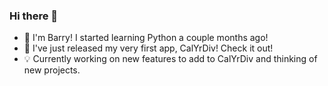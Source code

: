 ### Hi there 👋

- 👋 I'm Barry! I started learning Python a couple months ago!
- 💽 I've just released my very first app, CalYrDiv! Check it out!
- 💡 Currently working on new features to add to CalYrDiv and thinking of new projects.
  

